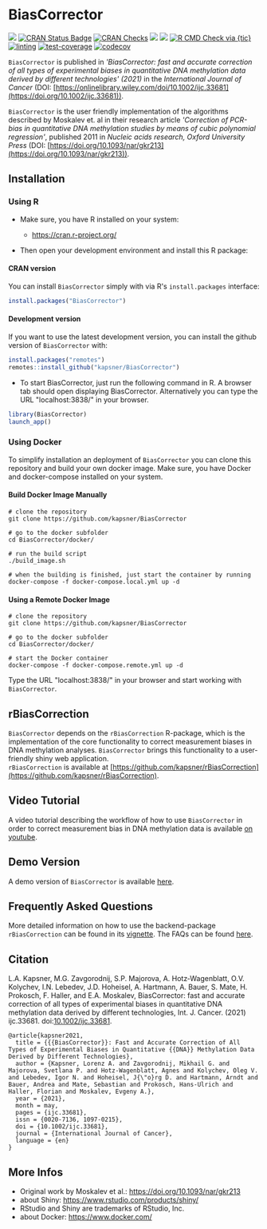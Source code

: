 # BiasCorrector 

<!-- badges: start -->
[![](https://img.shields.io/badge/doi-10.1002/ijc.33681-yellow.svg)](https://doi.org/10.1002/ijc.33681)
[![CRAN Status Badge](https://www.r-pkg.org/badges/version-ago/BiasCorrector)](https://cran.r-project.org/package=BiasCorrector)
[![CRAN Checks](https://cranchecks.info/badges/worst/BiasCorrector)](https://cran.r-project.org/web/checks/check_results_BiasCorrector.html)
[![](http://cranlogs.r-pkg.org/badges/grand-total/BiasCorrector?color=blue)](https://cran.r-project.org/package=BiasCorrector)
[![](http://cranlogs.r-pkg.org/badges/last-month/BiasCorrector?color=blue)](https://cran.r-project.org/package=BiasCorrector)
[![R CMD Check via {tic}](https://github.com/kapsner/BiasCorrector/workflows/R%20CMD%20Check%20via%20{tic}/badge.svg?branch=master)](https://github.com/kapsner/BiasCorrector/actions)
[![linting](https://github.com/kapsner/BiasCorrector/workflows/lint/badge.svg?branch=master)](https://github.com/kapsner/BiasCorrector/actions)
[![test-coverage](https://github.com/kapsner/BiasCorrector/workflows/test-coverage/badge.svg?branch=master)](https://github.com/kapsner/BiasCorrector/actions)
[![codecov](https://codecov.io/gh/kapsner/BiasCorrector/branch/master/graph/badge.svg)](https://app.codecov.io/gh/kapsner/BiasCorrector)
<!-- badges: end -->

`BiasCorrector` is published in *'BiasCorrector: fast and accurate correction of all types of experimental biases in quantitative DNA methylation data derived by different technologies' (2021)* in the *International Journal of Cancer* (DOI: [https://onlinelibrary.wiley.com/doi/10.1002/ijc.33681](https://doi.org/10.1002/ijc.33681)).

`BiasCorrector` is the user friendly implementation of the algorithms described by Moskalev et. al in their research article *'Correction of PCR-bias in quantitative DNA methylation studies by means of cubic polynomial regression'*, published 2011 in *Nucleic acids research, Oxford University Press* (DOI: [https://doi.org/10.1093/nar/gkr213](https://doi.org/10.1093/nar/gkr213)).  

## Installation  

### Using R 

- Make sure, you have R installed on your system:  
    
    + https://cran.r-project.org/  

- Then open your development environment and install this R package:

#### CRAN version

You can install `BiasCorrector` simply with via R's `install.packages` interface:

```r
install.packages("BiasCorrector")
```

#### Development version

If you want to use the latest development version, you can install the github version of `BiasCorrector` with:

```r
install.packages("remotes")
remotes::install_github("kapsner/BiasCorrector")
```

- To start BiasCorrector, just run the following command in R. A browser tab should open displaying BiasCorrector. Alternatively you can type the URL "localhost:3838/" in your browser.

```r
library(BiasCorrector)
launch_app()
```

### Using Docker

To simplify installation an deployment of `BiasCorrector` you can clone this repository and build your own docker image. Make sure, you have Docker and docker-compose installed on your system.

#### Build Docker Image Manually

```
# clone the repository
git clone https://github.com/kapsner/BiasCorrector

# go to the docker subfolder
cd BiasCorrector/docker/

# run the build script
./build_image.sh

# when the building is finished, just start the container by running
docker-compose -f docker-compose.local.yml up -d
```

#### Using a Remote Docker Image

```
# clone the repository
git clone https://github.com/kapsner/BiasCorrector

# go to the docker subfolder
cd BiasCorrector/docker/

# start the Docker container
docker-compose -f docker-compose.remote.yml up -d
```

Type the URL "localhost:3838/" in your browser and start working with `BiasCorrector`. 

## rBiasCorrection

`BiasCorrector` depends on the `rBiasCorrection` R-package, which is the implementation of the core functionality to correct measurement biases in DNA methylation analyses. `BiasCorrector` brings this functionality to a user-friendly shiny web application.  
`rBiasCorrection` is available at [https://github.com/kapsner/rBiasCorrection](https://github.com/kapsner/rBiasCorrection). 

## Video Tutorial 

A video tutorial describing the workflow of how to use `BiasCorrector` in order to correct measurement bias in DNA methylation data is available [on youtube](https://youtu.be/xOf8uDbUrms). 

## Demo Version

A demo version of `BiasCorrector` is available [here](https://biascorrector.diz.uk-erlangen.de/).

## Frequently Asked Questions 

More detailed information on how to use the backend-package `rBiasCorrection` can be found in its [vignette](https://cran.r-project.org/web/packages/rBiasCorrection/vignettes/rBiasCorrection_howto.html). The FAQs can be found [here](https://github.com/kapsner/rBiasCorrection/blob/master/FAQ.md).

## Citation 

L.A. Kapsner, M.G. Zavgorodnij, S.P. Majorova, A. Hotz‐Wagenblatt, O.V. Kolychev, I.N. Lebedev, J.D. Hoheisel, A. Hartmann, A. Bauer, S. Mate, H. Prokosch, F. Haller, and E.A. Moskalev, BiasCorrector: fast and accurate correction of all types of experimental biases in quantitative DNA methylation data derived by different technologies, Int. J. Cancer. (2021) ijc.33681. doi:[10.1002/ijc.33681](https://onlinelibrary.wiley.com/doi/10.1002/ijc.33681).

```
@article{kapsner2021,
  title = {{{BiasCorrector}}: Fast and Accurate Correction of All Types of Experimental Biases in Quantitative {{DNA}} Methylation Data Derived by Different Technologies},
  author = {Kapsner, Lorenz A. and Zavgorodnij, Mikhail G. and Majorova, Svetlana P. and Hotz-Wagenblatt, Agnes and Kolychev, Oleg V. and Lebedev, Igor N. and Hoheisel, J{\"o}rg D. and Hartmann, Arndt and Bauer, Andrea and Mate, Sebastian and Prokosch, Hans-Ulrich and Haller, Florian and Moskalev, Evgeny A.},
  year = {2021},
  month = may,
  pages = {ijc.33681},
  issn = {0020-7136, 1097-0215},
  doi = {10.1002/ijc.33681},
  journal = {International Journal of Cancer},
  language = {en}
}
```

## More Infos

- Original work by Moskalev et al.: https://doi.org/10.1093/nar/gkr213
- about Shiny: https://www.rstudio.com/products/shiny/
- RStudio and Shiny are trademarks of RStudio, Inc.
- about Docker: https://www.docker.com/
